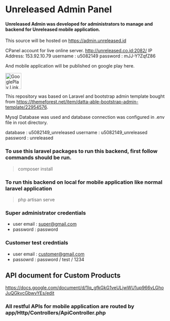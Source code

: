 # Unreleased Admin Panel

#### Unreleased Admin was developed for administrators to manage and backend for Unreleased mobile application.

This source will be hosted on https://admin.unreleased.id

CPanel account for live online server.
http://unreleased.co.id:2082/
IP Address: 153.92.10.79
username : u5082149
password : mJJ-Y?ZqfZ86

And mobile application will be published on google play here.

<a  href='https://play.google.com/store/apps/details?id=com.silverit.unreleased'  target='_blank'><img  height='50'  style='border:0px;height:50px;'  src='https://i.imgur.com/2PJ8fls.png'  border='0'  alt='GooglePlay Link'  /></a>

This repository was based on Laravel and bootstrap admin template bought from https://themeforest.net/item/datta-able-bootstrap-admin-template/22954576.

Mysql Database was used and database connection was configured in .env file in root directory.

database : u5082149_unreleased
username : u5082149_unreleased
password : unreleased

### To use this laravel packages to run this backend, first follow commands should be run.

> composer install

### To run this backend on local for mobile application like normal laravel application
> php artisan serve

### Super administrator credentials
- user email : super@gmail.com
- password : password

### Customer test credntials

- user email : customer@gmail.com
- passowrd : password / test / 1234


## API document for Custom Products
https://docs.google.com/document/d/1lq_gfkGkG1veULjwWU1up966vLGhoJuQGkvcGbwvYEs/edit

### All restful APIs for mobile application are routed by app/Http/Controllers/ApiController.php